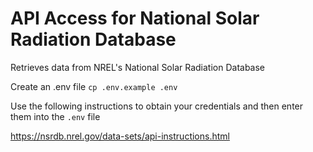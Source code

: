 # API Access for National Solar Radiation Database 
Retrieves data from NREL's National Solar Radiation Database


Create an .env file
`cp .env.example .env`

Use the following instructions to obtain your credentials and then enter them into the `.env` file

https://nsrdb.nrel.gov/data-sets/api-instructions.html
